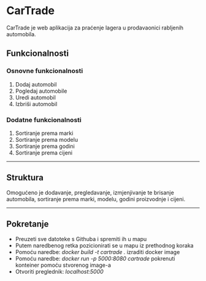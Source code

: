 # CarTrade
CarTrade je web aplikacija za praćenje lagera u prodavaonici rabljenih automobila.
## Funkcionalnosti
### Osnovne funkcionalnosti
1. Dodaj automobil
2. Pogledaj automobile
3. Uredi automobil
4. Izbriši automobil
### Dodatne funkcionalnosti
1. Sortiranje prema marki
2. Sortiranje prema modelu
3. Sortiranje prema godini
4. Sortiranje prema cijeni


----
## Struktura
Omogućeno je dodavanje, pregledavanje, izmjenjivanje te brisanje automobila, sortiranje prema marki, modelu, godini proizvodnje i cijeni. 

----
## Pokretanje
- Preuzeti sve datoteke s Githuba i spremiti ih u mapu
- Putem naredbenog retka pozicionirati se u mapu iz prethodnog koraka
- Pomoću naredbe: _docker build -t cartrade ._ izraditi docker image
- Pomoću naredbe: _docker run -p 5000:8080 cartrade_ pokrenuti konteiner pomoću stvorenog image-a
- Otvoriti preglednik: _localhost:5000_
